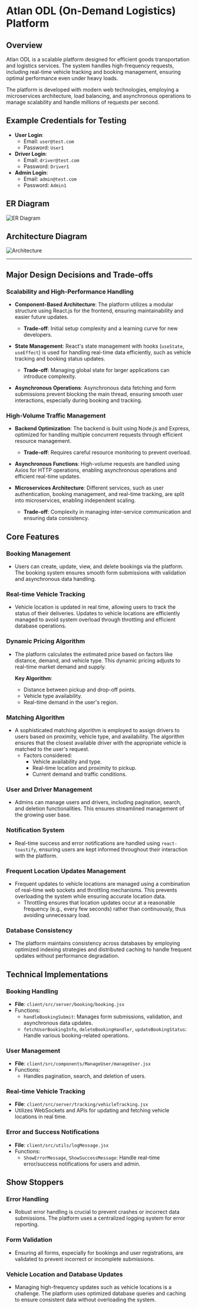 # Atlan ODL (On-Demand Logistics) Platform

## Overview
Atlan ODL is a scalable platform designed for efficient goods transportation and logistics services. The system handles high-frequency requests, including real-time vehicle tracking and booking management, ensuring optimal performance even under heavy loads. 

The platform is developed with modern web technologies, employing a microservices architecture, load balancing, and asynchronous operations to manage scalability and handle millions of requests per second.

## Example Credentials for Testing

- **User Login**: 
  - Email: `user@test.com`
  - Password: `User1`
- **Driver Login**: 
  - Email: `driver@test.com`
  - Password: `Driver1`
- **Admin Login**: 
  - Email: `admin@test.com`
  - Password: `Admin1`
    
## ER Diagram
![ER Diagram](https://github.com/user-attachments/assets/7e500303-ca9d-4472-a424-d3928e264e04)


## Architecture Diagram

![Architecture](https://github.com/user-attachments/assets/14468764-88b3-4115-9e89-6cd360293ba1)

---
## Major Design Decisions and Trade-offs

### **Scalability and High-Performance Handling**
- **Component-Based Architecture**: 
  The platform utilizes a modular structure using React.js for the frontend, ensuring maintainability and easier future updates.
  - **Trade-off**: Initial setup complexity and a learning curve for new developers.
  
- **State Management**: 
  React's state management with hooks (`useState`, `useEffect`) is used for handling real-time data efficiently, such as vehicle tracking and booking status updates.
  - **Trade-off**: Managing global state for larger applications can introduce complexity.

- **Asynchronous Operations**: 
  Asynchronous data fetching and form submissions prevent blocking the main thread, ensuring smooth user interactions, especially during booking and tracking.

### **High-Volume Traffic Management**
- **Backend Optimization**:
  The backend is built using Node.js and Express, optimized for handling multiple concurrent requests through efficient resource management.
  - **Trade-off**: Requires careful resource monitoring to prevent overload.

- **Asynchronous Functions**: 
  High-volume requests are handled using Axios for HTTP operations, enabling asynchronous operations and efficient real-time updates.
  
- **Microservices Architecture**: 
  Different services, such as user authentication, booking management, and real-time tracking, are split into microservices, enabling independent scaling.
  - **Trade-off**: Complexity in managing inter-service communication and ensuring data consistency.

## Core Features

### **Booking Management**
- Users can create, update, view, and delete bookings via the platform. The booking system ensures smooth form submissions with validation and asynchronous data handling.
  
### **Real-time Vehicle Tracking** 
- Vehicle location is updated in real time, allowing users to track the status of their deliveries. Updates to vehicle locations are efficiently managed to avoid system overload through throttling and efficient database operations.

### **Dynamic Pricing Algorithm** 
- The platform calculates the estimated price based on factors like distance, demand, and vehicle type. This dynamic pricing adjusts to real-time market demand and supply.

  **Key Algorithm**:
  - Distance between pickup and drop-off points.
  - Vehicle type availability.
  - Real-time demand in the user's region.

### **Matching Algorithm**
- A sophisticated matching algorithm is employed to assign drivers to users based on proximity, vehicle type, and availability. The algorithm ensures that the closest available driver with the appropriate vehicle is matched to the user's request.
  - Factors considered: 
    - Vehicle availability and type.
    - Real-time location and proximity to pickup.
    - Current demand and traffic conditions.

### **User and Driver Management**
- Admins can manage users and drivers, including pagination, search, and deletion functionalities. This ensures streamlined management of the growing user base.

### **Notification System**
- Real-time success and error notifications are handled using `react-toastify`, ensuring users are kept informed throughout their interaction with the platform.

### **Frequent Location Updates Management**
- Frequent updates to vehicle locations are managed using a combination of real-time web sockets and throttling mechanisms. This prevents overloading the system while ensuring accurate location data. 
  - Throttling ensures that location updates occur at a reasonable frequency (e.g., every few seconds) rather than continuously, thus avoiding unnecessary load.

### **Database Consistency**
- The platform maintains consistency across databases by employing optimized indexing strategies and distributed caching to handle frequent updates without performance degradation. 

## Technical Implementations

### **Booking Handling**
- **File**: `client/src/server/booking/booking.jsx`
- Functions:
  - `handleBookingSubmit`: Manages form submissions, validation, and asynchronous data updates.
  - `fetchUserBookingInfo`, `deleteBookingHandler`, `updateBookingStatus`: Handle various booking-related operations.

### **User Management**
- **File**: `client/src/components/ManageUser/manageUser.jsx`
- Functions:
  - Handles pagination, search, and deletion of users.

### **Real-time Vehicle Tracking**
- **File**: `client/src/server/tracking/vehicleTracking.jsx`
- Utilizes WebSockets and APIs for updating and fetching vehicle locations in real time.

### **Error and Success Notifications**
- **File**: `client/src/utils/logMessage.jsx`
- Functions:
  - `ShowErrorMessage`, `ShowSuccessMessage`: Handle real-time error/success notifications for users and admin.

## Show Stoppers

### **Error Handling**
- Robust error handling is crucial to prevent crashes or incorrect data submissions. The platform uses a centralized logging system for error reporting.

### **Form Validation**
- Ensuring all forms, especially for bookings and user registrations, are validated to prevent incorrect or incomplete submissions.

### **Vehicle Location and Database Updates**
- Managing high-frequency updates such as vehicle locations is a challenge. The platform uses optimized database queries and caching to ensure consistent data without overloading the system.
